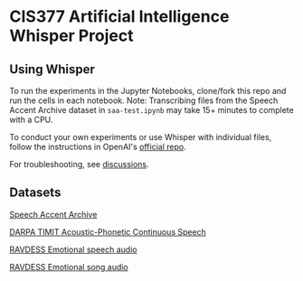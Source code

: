 # CIS377 Artificial Intelligence Whisper Project

## Using Whisper
To run the experiments in the Jupyter Notebooks, clone/fork this repo and run the cells in each notebook. Note: Transcribing files from the Speech Accent Archive dataset in `saa-test.ipynb` may take 15+ minutes to complete with a CPU.

To conduct your own experiments or use Whisper with individual files, follow the instructions in OpenAI's [official repo](https://github.com/openai/whisper#setup).

For troubleshooting, see [discussions](https://github.com/openai/whisper/discussions).

## Datasets
[Speech Accent Archive](https://www.kaggle.com/datasets/rtatman/speech-accent-archive)

[DARPA TIMIT Acoustic-Phonetic Continuous Speech](https://www.kaggle.com/datasets/mfekadu/darpa-timit-acousticphonetic-continuous-speech)

[RAVDESS Emotional speech audio](https://www.kaggle.com/datasets/uwrfkaggler/ravdess-emotional-speech-audio)

[RAVDESS Emotional song audio](https://www.kaggle.com/datasets/uwrfkaggler/ravdess-emotional-song-audio)
